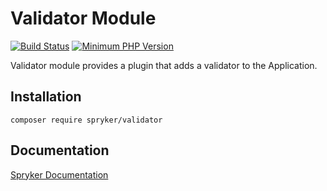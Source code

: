 # Validator Module
[![Build Status](https://travis-ci.org/spryker/validator.svg)](https://travis-ci.org/spryker/validator)
[![Minimum PHP Version](https://img.shields.io/badge/php-%3E%3D%207.2-8892BF.svg)](https://php.net/)

Validator module provides a plugin that adds a validator to the Application.

## Installation

```
composer require spryker/validator
```

## Documentation

[Spryker Documentation](https://academy.spryker.com/developing_with_spryker/module_guide/modules.html)
